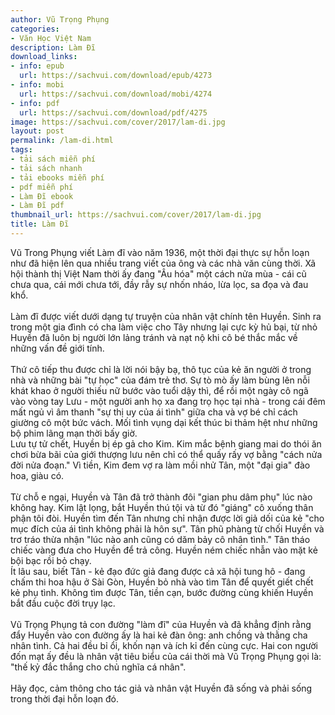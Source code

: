 ```yaml
---
author: Vũ Trọng Phụng
categories:
- Văn Học Việt Nam
description: Làm Đĩ
download_links:
- info: epub
  url: https://sachvui.com/download/epub/4273
- info: mobi
  url: https://sachvui.com/download/mobi/4274
- info: pdf
  url: https://sachvui.com/download/pdf/4275
image: https://sachvui.com/cover/2017/lam-di.jpg
layout: post
permalink: /lam-di.html
tags:
- tải sách miễn phí
- tải sách nhanh
- tải ebooks miễn phí
- pdf miễn phí
- Làm Đĩ ebook
- Làm Đĩ pdf
thumbnail_url: https://sachvui.com/cover/2017/lam-di.jpg
title: Làm Đĩ
---
```


 <div class="item-desc text-justify"> <p>Vũ Trong Phụng viết Làm đĩ vào năm 1936, một thời đại thực sự hỗn loạn như đã hiện lên qua nhiều trang viết của ông và các nhà văn cùng thời. Xã hội thành thị Việt Nam thời ấy đang "Âu hóa" một cách nửa mùa - cái cũ chưa qua, cái mới chưa tới, đầy rẫy sự nhốn nháo, lừa lọc, sa đọa và đau khổ.<br><br>Làm đĩ được viết dưới dạng tự truyện của nhân vật chính tên Huyền. Sinh ra trong một gia đình có cha làm việc cho Tây nhưng lại cực kỳ hủ bại, từ nhỏ Huyền đã luôn bị người lớn lảng tránh và nạt nộ khi cô bé thắc mắc về những vấn đề giới tính.<br><br>Thứ cô tiếp thu được chỉ là lời nói bậy bạ, thô tục của kẻ ăn người ở trong nhà và những bài "tự học" của đám trẻ thơ. Sự tò mò ấy làm bùng lên nỗi khát khao ở người thiếu nữ bước vào tuổi dậy thì, để rồi một ngày cô ngã vào vòng tay Lưu - một người anh họ xa đang trọ học tại nhà - trong cái đêm mất ngủ vì âm thanh "sự thị uy của ái tình" giữa cha và vợ bé chỉ cách giường cô một bức vách. Mối tình vụng dại kết thúc bi thảm hệt như những bộ phim lãng mạn thời bấy giờ.<br>Lưu tự tử chết, Huyền bị ép gả cho Kim. Kim mắc bệnh giang mai do thói ăn chơi bừa bãi của giới thượng lưu nên chỉ có thể quấy rấy vợ bằng "cách nửa đời nửa đoạn." Vì tiền, Kim đem vợ ra làm mồi nhử Tân, một "đại gia" đào hoa, giàu có.<br><br>Từ chỗ e ngại, Huyền và Tân đã trở thành đôi "gian phu dâm phụ" lúc nào không hay. Kim lật lọng, bắt Huyền thú tội và từ đó "giáng" cô xuống thân phận tôi đòi. Huyền tìm đến Tân nhưng chỉ nhận được lời giả dối của kẻ "cho mục đích của ái tình không phải là hôn sự". Tân phũ phàng từ chối Huyền và trơ tráo thừa nhận "lúc nào anh cũng có dăm bảy cô nhân tình." Tân tháo chiếc vàng đưa cho Huyền để trả công. Huyền ném chiếc nhẫn vào mặt kẻ bội bạc rồi bỏ chạy.<br>Ít lâu sau, biết Tân - kẻ đạo đức giả đang được cả xã hội tung hô - đang chấm thi hoa hậu ở Sài Gòn, Huyền bỏ nhà vào tìm Tân để quyết giết chết kẻ phụ tình. Không tìm được Tân, tiền cạn, bước đường cùng khiến Huyền bắt đầu cuộc đời trụy lạc.<br><br>Vũ Trọng Phụng tả con đường "làm đĩ" của Huyền và đã khẳng định rằng đẩy Huyền vào con đường ấy là hai kẻ đàn ông: anh chồng và thằng cha nhân tình. Cả hai đều bỉ ổi, khốn nạn và ích kỉ đến cùng cực. Hai con người đốn mạt ấy đều là nhân vật tiêu biểu của cái thời mà Vũ Trọng Phụng gọi là: "thế kỷ đắc thắng cho chủ nghĩa cá nhân".<br><br>Hãy đọc, cảm thông cho tác giả và nhân vật Huyền đã sống và phải sống trong thời đại hỗn loạn đó.<br> </p> </div>